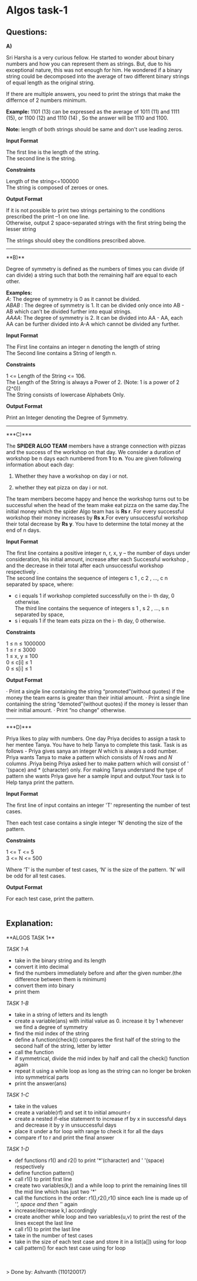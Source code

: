 # Algos task-1
## Questions:
**A)** 

Sri Harsha is a very curious fellow. He started to wonder about binary numbers and how you can represent them as strings. But, due to his exceptional nature, this was not enough for him. He wondered if a binary string could be decomposed into the average of two different binary strings of equal length as the original string.

If there are multiple answers, you need to print the strings that make the differnce of 2 numbers minimum.

**Example:**  1101 (13) can be expressed as the average of 1011 (11) and 1111 (15), or 1100 (12) and 1110 (14) , So the answer will be 1110 and 1100.

**Note:**  length of both strings should be same and don't use leading zeros.

**Input Format**

The first line is the length of the string.  
The second line is the string.

**Constraints**

Length of the string<=100000  
The string is composed of zeroes or ones.

**Output Format**

If it is not possible to print two strings pertaining to the conditions prescribed the print –1 on one line.  
Otherwise, output 2 space-separated strings with the first string being the lesser string  

The strings should obey the conditions prescribed above.
<br />
<hr />
**B)**

Degree of symmetry is defined as the numbers of times you can divide (if can divide) a string such that both the remaining half are equal to each other.

**Examples:**  
_A_: The degree of symmetry is 0 as it cannot be divided.  
_ABAB_  : The degree of symmetry is 1. It can be divided only once into AB - AB which can’t be divided further into equal strings.  
_AAAA_: The degree of symmetry is 2. It can be divided into AA - AA, each AA can be further divided into A-A which cannot be divided any further.

**Input Format**

The First line contains an integer n denoting the length of string  
The Second line contains a String of length n.

**Constraints**

1 <= Length of the String <= 106.  
The Length of the String is always a Power of 2. (Note: 1 is a power of 2 (2^0))  
The String consists of lowercase Alphabets Only.

**Output Format**

Print an Integer denoting the Degree of Symmetry.
<br />
<hr />
***C)***

The  **SPIDER ALGO TEAM**  members have a strange connection with pizzas and the success of the workshop on that day. We consider a duration of workshop be n days each numbered from  **1**  to  **n**. You are given following information about each day:

1.  Whether they have a workshop on day i or not.
    
2.  whether they eat pizza on day i or not.
    

The team members become happy and hence the workshop turns out to be successful when the head of the team make eat pizza on the same day.The initial money which the spider Algo team has is  **Rs r**. For every successful workshop their money increases by  **Rs x**.For every unsuccessful workshop their total decrease by  **Rs y**. You have to determine the total money at the end of n days.

**Input Format**

The first line contains a positive integer n, r, x, y – the number of days under consideration, his initial amount, increase after each Successful workshop , and the decrease in their total after each unsuccessful workshop respectively .  
The second line contains the sequence of integers c 1 , c 2 , ..., c n separated by space, where:  
- c i equals 1 if workshop completed successfully on the i- th day, 0 otherwise.  
The third line contains the sequence of integers s 1 , s 2 , ..., s n separated by space,   
- s i equals 1 if the team eats pizza on the i- th day, 0 otherwise.

**Constraints**

1 ≤ n ≤ 1000000  
1 ≤ r ≤ 3000  
1 ≤ x, y ≤ 100  
0 ≤ c[i] ≤ 1  
0 ≤ s[i] ≤ 1  

**Output Format**

· Print a single line containing the string “promoted”(without quotes) if the money the team earns is greater than their initial amount. · Print a single line containing the string “demoted”(without quotes) if the money is lesser than their initial amount. · Print “no change” otherwise.
<br />
<hr />
***D)***

Priya likes to play with numbers. One day Priya decides to assign a task to her mentee Tanya. You have to help Tanya to complete this task. Task is as follows - Priya gives sanya an integer  _N_  which is always a odd number. Priya wants Tanya to make a pattern which consists of  _N_  rows and  _N_  columns .Priya being Priya asked her to make pattern which will consist of  ' '(space)  and  * (character)  only. For making Tanya understand the type of pattern she wants Priya gave her a sample input and output.Your task is to Help tanya print the pattern.

**Input Format**

The first line of input contains an integer 'T' representing the number of test cases.

Then each test case contains a single integer ‘N’ denoting the size of the pattern.

**Constraints**

1 <= T <= 5  
3 <= N <= 500  

Where ‘T’ is the number of test cases, ‘N’ is the size of the pattern. ‘N’ will be odd for all test cases.

**Output Format**

For each test case, print the pattern.
<br />
<br />

## Explanation:
<p align="justify">
**ALGOS TASK 1**

*TASK 1-A*
- take in the binary string and its length
- convert it into decimal
- find the numbers immediately before and after the given number.(the difference between them is minimum)
- convert them into binary
- print them

*TASK 1-B*
- take in a string of letters and its length
- create a variable(ans) with initial value as 0. increase it by 1 whenever we find a degree of symmetry
- find the mid index of the string 
- define a function(check()) compares the first half of the string to the second half of the string, letter by letter
- call the function
- if symmetrical, divide the mid index by half and call the check() function again
- repeat it using a while loop as long as the string can no longer be broken into symmetrical parts
- print the answer(ans)

*TASK 1-C*
- take in the values
- create a variable(rf) and set it to initial amount-r 
- create a nested if-else statement to increase rf by x in successful days and decrease it by y in unsuccessful days
- place it under a for loop with range to check it for all the days
- compare rf to r and print the final answer

*TASK 1-D*
- def functions r1() and r2() to print '*'(character) and ' '(space) respectively
- define function pattern()
- call r1() to print first line
- create two variables(k,l) and a while loop to print the remaining lines till the mid line which has just two '*'
- call the functions in the order: r1(),r2(),r1() since each line is made up of '*', space and then '*' again
- increase/decrease k,l accordingly
- create another while loop and two variables(u,v) to print the rest of the lines except the last line
- call r1() to print the last line
- take in the number of test cases
- take in the size of each test case and store it in a list(a[]) using for loop
- call pattern() for each test case using for loop
</p>
<br />
<br />
> Done by: Ashvanth (110120017)
